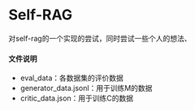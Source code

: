 # Self-RAG
对self-rag的一个实现的尝试，同时尝试一些个人的想法、

#### 文件说明

- eval_data：各数据集的评价数据
- generator_data.jsonl：用于训练M的数据
- critic_data.json：用于训练C的数据


